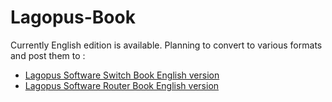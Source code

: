 Lagopus-Book
============

Currently English edition is available.
Planning to convert to various formats and post them to :

- [Lagopus Software Switch Book English version](http://lagopus.github.io/lagopus-book/en/switch/html/)
- [Lagopus Software Router Book English version](http://lagopus.github.io/lagopus-book/en/router/html/)
